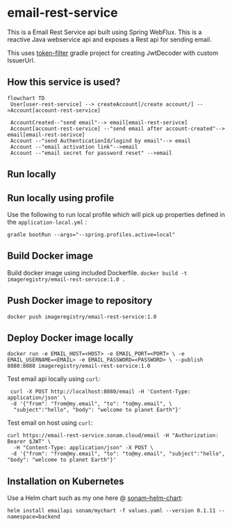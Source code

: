 # email-rest-service

This is a Email Rest Service api built using Spring WebFlux. 
This is a reactive Java webservice api and exposes a Rest api for sending email.

This uses [token-filter](https://github.com/sonamsamdupkhangsar/token-filter) gradle project for creating JwtDecoder with custom IssuerUrl.

## How this service is used?
```mermaid
flowchart TD
 User[user-rest-service] --> createAccount[/create account/] -->Account[account-rest-service]
 
 AccountCreated--"send email"--> email[email-rest-serivce]
 Account[account-rest-service] --"send email after account-created"--> email[email-rest-serivce]
 Account --"send AuthenticationId/logind by email"--> email
 Account --"email activation link"-->email
 Account --"email secret for password reset" -->email
```

## Run locally

## Run locally using profile
Use the following to run local profile which will pick up properties defined in the `application-local.yml` :

```
gradle bootRun --args="--spring.profiles.active=local"
```
 
## Build Docker image

Build docker image using included Dockerfile.
`docker build -t imageregistry/email-rest-service:1.0 .` 

## Push Docker image to repository
`docker push imageregistry/email-rest-service:1.0`

## Deploy Docker image locally
`docker run -e EMAIL_HOST=<HOST> -e EMAIL_PORT=<PORT> \
 -e EMAIL_USERNAME=<EMAIL> -e EMAIL_PASSWORD=<PASSWORD> \
 --publish 8080:8080 imageregistry/email-rest-service:1.0`

Test email api locally using `curl`:

````
 curl -X POST http://localhost:8080/email -H 'Content-Type: application/json' \
 -d '{"from": "from@my.email", "to": "to@my.email", \
  "subject":"hello", "body": "welcome to planet Earth"}'
 ```` 
Test email on host using `curl`:
```
curl https://email-rest-service.sonam.cloud/email -H "Authorization: Bearer $JWT" \
  -H "Content-Type: application/json" -X POST \
 -d '{"from": "from@my.email", "to": "to@my.email", "subject":"hello", "body": "welcome to planet Earth"}'
  ```
## Installation on Kubernetes
Use a Helm chart such as my one here @ [sonam-helm-chart](https://github.com/sonamsamdupkhangsar/sonam-helm-chart):

```helm install emailapi sonam/mychart -f values.yaml --version 0.1.11 --namespace=backend```
